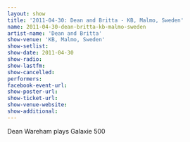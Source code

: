```yaml
---
layout: show
title: '2011-04-30: Dean and Britta - KB, Malmo, Sweden'
name: 2011-04-30-dean-britta-kb-malmo-sweden
artist-name: 'Dean and Britta'
show-venue: 'KB, Malmo, Sweden'
show-setlist: 
show-date: 2011-04-30
show-radio: 
show-lastfm: 
show-cancelled: 
performers: 
facebook-event-url: 
show-poster-url: 
show-ticket-url: 
show-venue-website: 
show-additional: 
---
```


Dean Wareham plays Galaxie 500